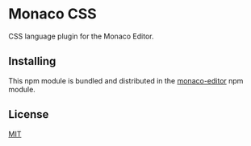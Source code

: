 # Monaco CSS

CSS language plugin for the Monaco Editor.


## Installing

This npm module is bundled and distributed in the [monaco-editor](https://www.npmjs.com/package/monaco-editor) npm module.

## License
[MIT](https://github.com/Microsoft/monaco-css/blob/master/LICENSE.md)
